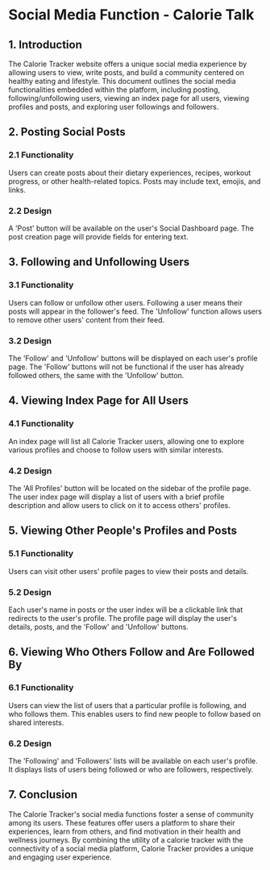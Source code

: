 # Social Media Function - Calorie Talk

## 1. Introduction

The Calorie Tracker website offers a unique social media experience by allowing users to view, write posts, and build a community centered on healthy eating and lifestyle. This document outlines the social media functionalities embedded within the platform, including posting, following/unfollowing users, viewing an index page for all users, viewing profiles and posts, and exploring user followings and followers.

## 2. Posting Social Posts

### 2.1 Functionality

Users can create posts about their dietary experiences, recipes, workout progress, or other health-related topics. Posts may include text, emojis, and links. 

### 2.2 Design

A 'Post' button will be available on the user's Social Dashboard page. The post creation page will provide fields for entering text.

## 3. Following and Unfollowing Users

### 3.1 Functionality

Users can follow or unfollow other users. Following a user means their posts will appear in the follower's feed. The 'Unfollow' function allows users to remove other users' content from their feed.

### 3.2 Design

The 'Follow' and 'Unfollow' buttons will be displayed on each user's profile page. The 'Follow' buttons will not be functional if the user has already followed others, the same with the 'Unfollow' button.

## 4. Viewing Index Page for All Users

### 4.1 Functionality

An index page will list all Calorie Tracker users, allowing one to explore various profiles and choose to follow users with similar interests.

### 4.2 Design

The 'All Profiles' button will be located on the sidebar of the profile page. The user index page will display a list of users with a brief profile description and allow users to click on it to access others' profiles.

## 5. Viewing Other People's Profiles and Posts

### 5.1 Functionality

Users can visit other users' profile pages to view their posts and details. 

### 5.2 Design

Each user's name in posts or the user index will be a clickable link that redirects to the user's profile. The profile page will display the user's details, posts, and the 'Follow' and 'Unfollow' buttons.

## 6. Viewing Who Others Follow and Are Followed By

### 6.1 Functionality

Users can view the list of users that a particular profile is following, and who follows them. This enables users to find new people to follow based on shared interests.

### 6.2 Design

The 'Following' and 'Followers' lists will be available on each user's profile. It displays lists of users being followed or who are followers, respectively.

## 7. Conclusion

The Calorie Tracker's social media functions foster a sense of community among its users. These features offer users a platform to share their experiences, learn from others, and find motivation in their health and wellness journeys. By combining the utility of a calorie tracker with the connectivity of a social media platform, Calorie Tracker provides a unique and engaging user experience.
